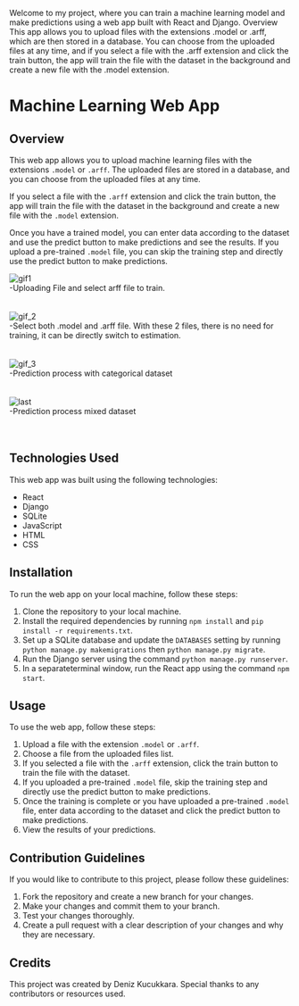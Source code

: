 Welcome to my project, where you can train a machine learning model and make predictions using a web app built with React and Django.
Overview
This app allows you to upload files with the extensions .model or .arff, which are then stored in a database. You can choose from the uploaded files at any time, and if you select a file with the .arff extension and click the train button, the app will train the file with the dataset in the background and create a new file with the .model extension.

# Machine Learning Web App

## Overview

This web app allows you to upload machine learning files with the extensions `.model` or `.arff`. The uploaded files are stored in a database, and you can choose from the uploaded files at any time.

If you select a file with the `.arff` extension and click the train button, the app will train the file with the dataset in the background and create a new file with the `.model` extension.

Once you have a trained model, you can enter data according to the dataset and use the predict button to make predictions and see the results. If you upload a pre-trained `.model` file, you can skip the training step and directly use the predict button to make predictions.

![gif1](https://github.com/DenizK7/Decision-Support-System-Web-app/assets/74663177/a3e41141-c3ab-4b57-90ac-7a1908cdaf03)
<br>
-Uploading File and select arff file to train.
<br>
<br>
<br>
![gif_2](https://github.com/DenizK7/Decision-Support-System-Web-app/assets/74663177/f896d274-dcc2-43d0-a365-3654f1aec099)
<br>
-Select both .model and .arff file. With these 2 files, there is no need for training, it can be directly switch to estimation.
<br>
<br>
<br>
![gif_3](https://github.com/DenizK7/Decision-Support-System-Web-app/assets/74663177/fdcadc1c-e9a7-41c8-b67b-1f13edfa0a0c)
<br>
-Prediction process with categorical dataset
<br>
<br>
<br>
![last](https://github.com/DenizK7/Decision-Support-System-Web-app/assets/74663177/9de6a21e-958e-43fa-9e04-7b016cb78182)
<br>
-Prediction process mixed dataset
<br>
<br>
<br>
## Technologies Used

This web app was built using the following technologies:

- React
- Django
- SQLite
- JavaScript
- HTML
- CSS

## Installation

To run the web app on your local machine, follow these steps:

1. Clone the repository to your local machine.
2. Install the required dependencies by running `npm install` and `pip install -r requirements.txt`.
3. Set up a SQLite database and update the `DATABASES` setting by running `python manage.py makemigrations` then `python manage.py migrate`.
4. Run the Django server using the command `python manage.py runserver`.
5. In a separateterminal window, run the React app using the command `npm start`.

## Usage

To use the web app, follow these steps:

1. Upload a file with the extension `.model` or `.arff`.
2. Choose a file from the uploaded files list.
3. If you selected a file with the `.arff` extension, click the train button to train the file with the dataset.
4. If you uploaded a pre-trained `.model` file, skip the training step and directly use the predict button to make predictions.
5. Once the training is complete or you have uploaded a pre-trained `.model` file, enter data according to the dataset and click the predict button to make predictions.
6. View the results of your predictions.

## Contribution Guidelines

If you would like to contribute to this project, please follow these guidelines:

1. Fork the repository and create a new branch for your changes.
2. Make your changes and commit them to your branch.
3. Test your changes thoroughly.
4. Create a pull request with a clear description of your changes and why they are necessary.

## Credits

This project was created by Deniz Kucukkara. Special thanks to any contributors or resources used.
